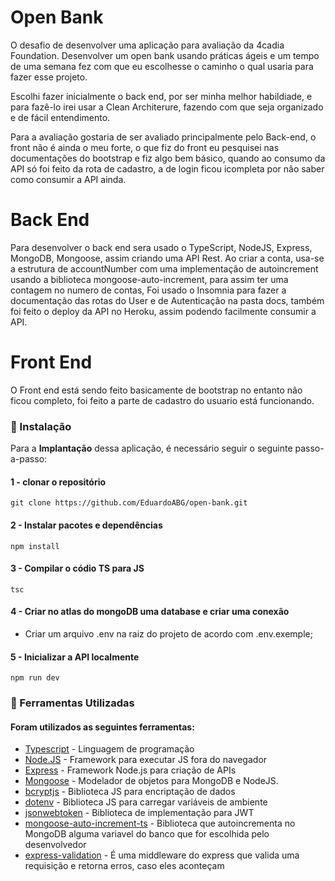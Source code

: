 # Open Bank

O desafio de desenvolver uma aplicação para avaliação da 4cadia Foundation.
Desenvolver um open bank usando práticas ágeis e um tempo de uma semana fez com que eu escolhesse o caminho o qual usaria para fazer esse projeto.

Escolhi fazer inicialmente o back end, por ser minha melhor habildiade, e para fazê-lo irei usar a Clean Architerure, fazendo com que seja organizado e de fácil entendimento.

Para a avaliação gostaria de ser avaliado principalmente pelo Back-end, o front não é ainda o meu forte, o que fiz do front eu pesquisei nas documentações do bootstrap e fiz algo bem básico, quando ao consumo da API só foi feito da rota de cadastro, a de login ficou icompleta por não saber como consumir a API ainda.

# Back End

Para desenvolver o back end sera usado o TypeScript, NodeJS, Express, MongoDB, Mongoose, assim criando uma API Rest.
Ao criar a conta, usa-se a estrutura de accountNumber com uma implementação de autoincrement usando a biblioteca mongoose-auto-increment, para assim ter uma contagem no numero de contas, Foi usado o Insomnia para fazer a documentação das rotas do User e de Autenticação na pasta docs, também foi feito o deploy da API no Heroku, assim podendo facilmente consumir a API.

# Front End

O Front end está sendo feito basicamente de bootstrap no entanto não ficou completo, foi feito a parte de cadastro do usuario está funcionando.

### 🔧 Instalação

Para a **Implantação** dessa aplicação, é necessário seguir o seguinte passo-a-passo:

#### 1 - clonar o repositório

```
git clone https://github.com/EduardoABG/open-bank.git
```

#### 2 - Instalar pacotes e dependências

```
npm install
```

#### 3 - Compilar o códio TS para JS

```
tsc
```

#### 4 - Criar no atlas do mongoDB uma database e criar uma conexão

- Criar um arquivo .env na raiz do projeto de acordo com .env.exemple;

#### 5 - Inicializar a API localmente

```
npm run dev
```

### 🔧 Ferramentas Utilizadas

#### Foram utilizados as seguintes ferramentas:

- [Typescript](https://www.typescriptlang.org/) - Linguagem de programação
- [Node.JS](https://nodejs.org/en/) - Framework para executar JS fora do navegador
- [Express](https://expressjs.com/pt-br/) - Framework Node.js para criação de APIs
- [Mongoose](https://mongoosejs.com/) - Modelador de objetos para MongoDB e NodeJS.
- [bcryptjs](https://www.npmjs.com/package/bcryptjs) - Biblioteca JS para encriptação de dados
- [dotenv](https://www.npmjs.com/package/dotenv) - Biblioteca JS para carregar variáveis de ambiente
- [jsonwebtoken](https://www.npmjs.com/package/jsonwebtoken) - Biblioteca de implementação para JWT
- [mongoose-auto-increment-ts](https://www.npmjs.com/package/mongoose-auto-increment-ts) - Biblioteca que autoincrementa no MongoDB alguma variavel do banco que for escolhida pelo desenvolvedor
- [express-validation](https://www.npmjs.com/package/express-validation) - É uma middleware do express que valida uma requisição e retorna erros, caso eles aconteçam
